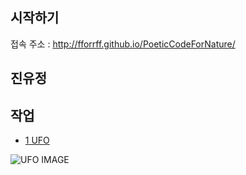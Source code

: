## 시작하기

접속 주소 : <http://fforrff.github.io/PoeticCodeForNature/>


## 진유정


## 작업
 * [1 UFO](./https://editor.p5js.org/fforrff@gmail.com/sketches/fqwsSTuqt/)

 ![UFO IMAGE](./UFO_UFO.png)
